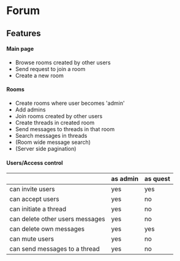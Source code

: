 # Forum

## Features

#### Main page

- Browse rooms created by other users
- Send request to join a room
- Create a new room

#### Rooms

- Create rooms where user becomes 'admin'
- Add admins
- Join rooms created by other users
- Create threads in created room
- Send messages to threads in that room
- Search messages in threads
- (Room wide message search)
- (Server side pagination)

#### Users/Access control

|                                 | as admin | as quest |
| ------------------------------- | -------- | -------- |
| can invite users                | yes      | yes      |
| can accept users                | yes      | no       |
| can initiate a thread           | yes      | no       |
| can delete other users messages | yes      | no       |
| can delete own messages         | yes      | yes      |
| can mute users                  | yes      | no       |
| can send messages to a thread   | yes      | no       |

